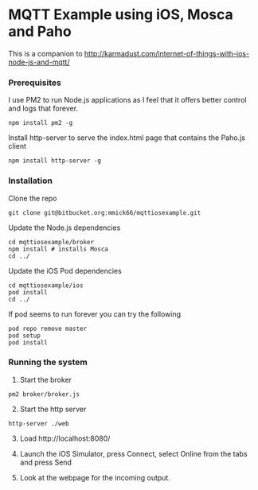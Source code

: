 # MQTT Example using iOS, Mosca and Paho #

This is a companion to http://karmadust.com/internet-of-things-with-ios-node-js-and-mqtt/

### Prerequisites ###

I use PM2 to run Node.js applications as I feel that it offers better control and logs that forever.

```
npm install pm2 -g
```

Install http-server to serve the index.html page that contains the Paho.js client

```
npm install http-server -g
```

### Installation ###

Clone the repo

```
git clone git@bitbucket.org:mmick66/mqttiosexample.git
```

Update the Node.js dependencies

```
cd mqttiosexample/broker
npm install # installs Mosca
cd ../
```

Update the iOS Pod dependencies

```
cd mqttiosexample/ios
pod install
cd ../
```

If pod seems to run forever you can try the following
```
pod repo remove master
pod setup
pod install
```

### Running the system ###

1. Start the broker
```
pm2 broker/broker.js
```

2. Start the http server
```
http-server ./web
```

3. Load http://localhost:8080/

4. Launch the iOS Simulator, press Connect, select Online from the tabs and press Send

5. Look at the webpage for the incoming output.